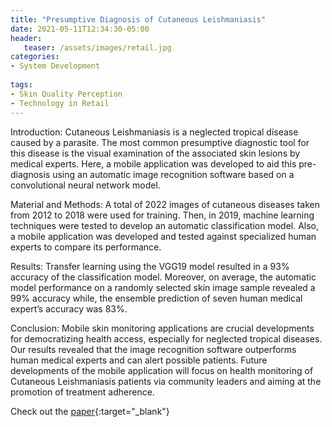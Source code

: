 ```yaml
---
title: "Presumptive Diagnosis of Cutaneous Leishmaniasis"
date: 2021-05-11T12:34:30-05:00
header:
   teaser: /assets/images/retail.jpg
categories:
- System Development 
  
tags:
- Skin Quality Perception
- Technology in Retail
---
```


Introduction: Cutaneous Leishmaniasis is a neglected tropical disease caused by a parasite. 
The most common presumptive diagnostic tool for this disease is the visual examination of the 
associated skin lesions by medical experts. Here, a mobile application was developed to aid this 
pre-diagnosis using an automatic image recognition software based on a convolutional neural network model.

Material and Methods: A total of 2022 images of cutaneous diseases taken from 2012 to 2018 were used for training. 
Then, in 2019, machine learning techniques were tested to develop an automatic classification model. 
Also, a mobile application was developed and tested against specialized human experts to compare its performance.

Results: Transfer learning using the VGG19 model resulted in a 93% accuracy of the classification model. 
Moreover, on average, the automatic model performance on a randomly selected skin image sample revealed 
a 99% accuracy while, the ensemble prediction of seven human medical expert’s accuracy was 83%.

Conclusion: Mobile skin monitoring applications are crucial developments for democratizing health access, 
especially for neglected tropical diseases. Our results revealed that the image recognition software 
outperforms human medical experts and can alert possible patients. Future developments of the mobile 
application will focus on health monitoring of Cutaneous Leishmaniasis patients via community leaders 
and aiming at the promotion of treatment adherence.

Check out the [paper](http://ijmi.ir/index.php/IJMI/article/view/278){:target="_blank"} 